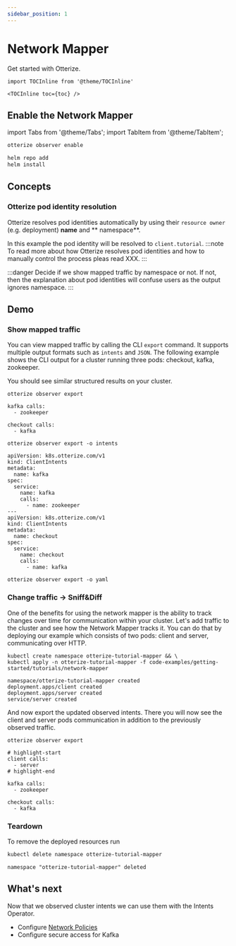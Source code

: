 ```yaml
---
sidebar_position: 1
---
```


# Network Mapper

Get started with Otterize.

```mdx-code-block
import TOCInline from '@theme/TOCInline'

<TOCInline toc={toc} />
```

## Enable the Network Mapper

import Tabs from '@theme/Tabs';
import TabItem from '@theme/TabItem';

<Tabs>
  <TabItem value="cli" label="Otterize CLI" default>

```bash
otterize observer enable
```

</TabItem>
  <TabItem value="helm" label="Helm">

```bash
helm repo add
helm install
```

</TabItem>
</Tabs>

## Concepts

### Otterize pod identity resolution

Otterize resolves pod identities automatically by using their `resource owner` (e.g. deployment) **name** and **
namespace**.

In this example the pod identity will be resolved to `client.tutorial`.
:::note
To read more about how Otterize resolves pod identities and how to manually control the process pleas read XXX.
:::

:::danger
Decide if we show mapped traffic by namespace or not. If not, then the explanation about pod identities will confuse
users as the output ignores namespace.
:::

## Demo

### Show mapped traffic

You can view mapped traffic by calling the CLI `export` command. It supports multiple output formats such as `intents`
and `JSON`.
The following example shows the CLI output for a cluster running three pods: checkout, kafka, zookeeper.

You should see similar structured results on your cluster.

<Tabs>
  <TabItem value="plain" label="Plain" default>

```shell
otterize observer export
```

```shell title="Output"
kafka calls:
  - zookeeper

checkout calls:
  - kafka
```

</TabItem>
  <TabItem value="intents" label="Intents" default>

```shell
otterize observer export -o intents
```

```shell title="Output"
apiVersion: k8s.otterize.com/v1
kind: ClientIntents
metadata:
  name: kafka
spec:
  service:
    name: kafka
    calls:
      - name: zookeeper
---
apiVersion: k8s.otterize.com/v1
kind: ClientIntents
metadata:
  name: checkout
spec:
  service:
    name: checkout
    calls:
      - name: kafka
```

</TabItem>
  <TabItem value="json" label="JSON">

```shell
otterize observer export -o yaml
```

</TabItem>
</Tabs>

### Change traffic -> Sniff&Diff

One of the benefits for using the network mapper is the ability to track changes over time for communication within your
cluster.
Let's add traffic to the cluster and see how the Network Mapper tracks it. You can do that by deploying our example
which
consists of two pods: client and server, communicating over HTTP.

```shell
kubectl create namespace otterize-tutorial-mapper && \
kubectl apply -n otterize-tutorial-mapper -f code-examples/getting-started/tutorials/network-mapper
```

```shell title="Output"
namespace/otterize-tutorial-mapper created
deployment.apps/client created
deployment.apps/server created
service/server created
```

And now export the updated observed intents. There you will now see the client and server pods communication in addition
to the previously observed traffic.

```shell
otterize observer export
```

```shell title="Output"
# highlight-start
client calls:
  - server
# highlight-end

kafka calls:
  - zookeeper

checkout calls:
  - kafka
```

### Teardown

To remove the deployed resources run

```bash
kubectl delete namespace otterize-tutorial-mapper
```

```shell title="Output"
namespace "otterize-tutorial-mapper" deleted
```

## What's next

<!-- [Intents Operator](/documentation/intents-operator): -->
Now that we observed cluster intents we can use them with the Intents Operator.

- Configure [Network Policies](/documentation/getting-started/network-policies)
- Configure secure access for Kafka